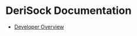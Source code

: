 <!--
GENERATED FILE - DO NOT EDIT
This file was generated by [MarkdownSnippets](https://github.com/SimonCropp/MarkdownSnippets).
Source File: /docs/mdsource/readme.source.md
To change this file edit the source file and then run MarkdownSnippets.
-->

# DeriSock Documentation

* [Developer Overview](/docs/dev-overview.md) <!-- singleLineInclude: doc-index. path: /docs/mdsource/doc-index.include.md -->
